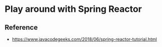 # Play around with Spring Reactor

## Reference
* https://www.javacodegeeks.com/2018/06/spring-reactor-tutorial.html

